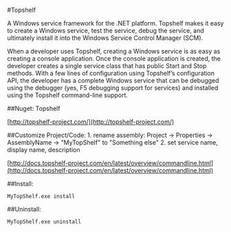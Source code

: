 #Topshelf

A Windows service framework for the .NET platform. 
Topshelf makes it easy to create a Windows service, test the service, debug the service, and ultimately install it into the Windows Service Control Manager (SCM). 

When a developer uses Topshelf, creating a Windows service is as easy as creating a console application. Once the console application is created, the developer creates a single service class that has public Start and Stop methods. With a few lines of configuration using Topshelf’s configuration API, the developer has a complete Windows service that can be debugged using the debugger (yes, F5 debugging support for services) and installed using the Topshelf command-line support.

##Nuget: Topshelf

[http://topshelf-project.com/](http://topshelf-project.com/)

##Customize Project/Code:
    1. rename assembly: Project -> Properties -> AssemblyName -> "MyTopShelf" to "Something else"
    2. set service name, display name, description

[http://docs.topshelf-project.com/en/latest/overview/commandline.html](http://docs.topshelf-project.com/en/latest/overview/commandline.html)

##Install:

    MyTopShelf.exe install

##Uninstall:

    MyTopShelf.exe uninstall
